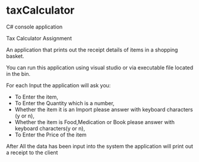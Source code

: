 # taxCalculator

C# console application

Tax Calculator Assignment

An application that prints out the receipt details of items in a shopping basket.

You can run this application using visual studio or via executable file located in the bin.

For each Input the application will ask you:

* To Enter the item, 
* To Enter the Quantity which is a number,
* Whether the item it is an Import please answer with keyboard characters (y or n),
* Whether the item is Food,Medication or Book please answer with keyboard characters(y or n),
* To Enter the Price of the item

After All the data has been input into the system the application will print out a receipt to the client




